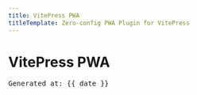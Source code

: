 ```yaml
---
title: VitePress PWA
titleTemplate: Zero-config PWA Plugin for VitePress
---
```


<script setup>
const date = __DATE__
</script>

# VitePress PWA

<pre>Generated at: {{ date }}</pre>
